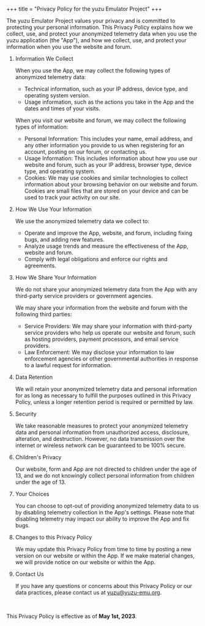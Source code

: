+++
title = "Privacy Policy for the yuzu Emulator Project"
+++

The yuzu Emulator Project values your privacy and is committed to protecting your personal information. 
This Privacy Policy explains how we collect, use, and protect your anonymized telemetry data when you use the yuzu application (the "App"), and how we collect, use, and protect your information when you use the website and forum.

1. Information We Collect

    When you use the App, we may collect the following types of anonymized telemetry data:
      - Technical information, such as your IP address, device type, and operating system version.
      - Usage information, such as the actions you take in the App and the dates and times of your visits.

    When you visit our website and forum, we may collect the following types of information:
      - Personal Information: This includes your name, email address, and any other information you provide to us when registering for an account, posting on our forum, or contacting us.
      - Usage Information: This includes information about how you use our website and forum, such as your IP address, browser type, device type, and operating system.
      - Cookies: We may use cookies and similar technologies to collect information about your browsing behavior on our website and forum. Cookies are small files that are stored on your device and can be used to track your activity on our site.

2. How We Use Your Information

    We use the anonymized telemetry data we collect to:
      - Operate and improve the App, website, and forum, including fixing bugs, and adding new features.
      - Analyze usage trends and measure the effectiveness of the App, website and forum.
      - Comply with legal obligations and enforce our rights and agreements.

3. How We Share Your Information

    We do not share your anonymized telemetry data from the App with any third-party service providers or government agencies.

    We may share your information from the website and forum with the following third parties:
      - Service Providers: We may share your information with third-party service providers who help us operate our website and forum, such as hosting providers, payment processors, and email service providers.
      - Law Enforcement: We may disclose your information to law enforcement agencies or other governmental authorities in response to a lawful request for information.

4. Data Retention

    We will retain your anonymized telemetry data and personal information for as long as necessary to fulfill the purposes outlined in this Privacy Policy, unless a longer retention period is required or permitted by law.

5. Security

    We take reasonable measures to protect your anonymized telemetry data and personal information from unauthorized access, disclosure, alteration, and destruction. 
    However, no data transmission over the internet or wireless network can be guaranteed to be 100% secure.

6. Children's Privacy

    Our website, form and App are not directed to children under the age of 13, and we do not knowingly collect personal information from children under the age of 13.

7. Your Choices

    You can choose to opt-out of providing anonymized telemetry data to us by disabling telemetry collection in the App's settings. 
    Please note that disabling telemetry may impact our ability to improve the App and fix bugs.

8. Changes to this Privacy Policy

    We may update this Privacy Policy from time to time by posting a new version on our website or within the App. 
    If we make material changes, we will provide notice on our website or within the App.

9. Contact Us

    If you have any questions or concerns about this Privacy Policy or our data practices, please contact us at yuzu@yuzu-emu.org.

<br>

This Privacy Policy is effective as of **May 1st, 2023**.
